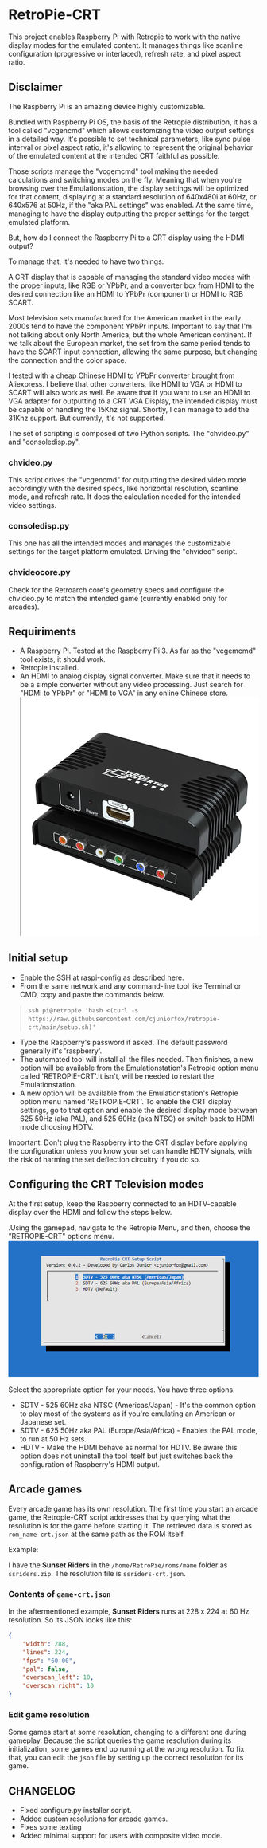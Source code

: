 # RetroPie-CRT

This project enables Raspberry Pi with Retropie to work with the native display modes for the emulated content. It manages things like scanline configuration (progressive or interlaced), refresh rate, and pixel aspect ratio.

## Disclaimer

The Raspberry Pi is an amazing device highly customizable.

Bundled with Raspberry Pi OS, the basis of the Retropie distribution, it has a tool called "vcgencmd" which allows customizing the video output settings in a detailed way. It's possible to set technical parameters, like sync pulse interval or pixel aspect ratio, it's allowing to represent the original behavior of the emulated content at the intended CRT faithful as possible.

Those scripts manage the "vcgemcmd" tool making the needed calculations and switching modes on the fly. Meaning that when you're browsing over the Emulationstation, the display settings will be optimized for that content, displaying at a standard resolution of 640x480i at 60Hz, or 640x576 at 50Hz, if the "aka PAL settings" was enabled. At the same time, managing to have the display outputting the proper settings for the target emulated platform.

But, how do I connect the Raspberry Pi to a CRT display using the HDMI output?

To manage that, it's needed to have two things.

A CRT display that is capable of managing the standard video modes with the proper inputs, like RGB or YPbPr, and a converter box from HDMI to the desired connection like an HDMI to YPbPr (component) or HDMI to RGB SCART.

Most television sets manufactured for the American market in the early 2000s tend to have the component YPbPr inputs. Important to say that I'm not talking about only North America, but the whole American continent. If we talk about the European market, the set from the same period tends to have the SCART input connection, allowing the same purpose, but changing the connection and the color space.

I tested with a cheap Chinese HDMI to YPbPr converter brought from Aliexpress. I believe that other converters, like HDMI to VGA or HDMI to SCART will also work as well. Be aware that if you want to use an HDMI to VGA adapter for outputting to a CRT VGA Display, the intended display must be capable of handling the 15Khz signal. Shortly, I can manage to add the 31Khz support. But currently, it's not supported.

The set of scripting is composed of two Python scripts. The "chvideo.py" and "consoledisp.py".

### chvideo.py

This script drives the "vcgencmd" for outputting the desired video mode accordingly with the desired specs, like horizontal resolution, scanline mode, and refresh rate. It does the calculation needed for the intended video settings.

### consoledisp.py

This one has all the intended modes and manages the customizable settings for the target platform emulated. Driving the "chvideo" script.

### chvideocore.py

Check for the Retroarch core's geometry specs and configure the chvideo.py to match the intended game (currently enabled only for arcades).

## Requiriments

* A Raspberry Pi. Tested at the Raspberry Pi 3. As far as the "vcgemcmd" tool exists, it should work.
* Retropie installed.
* An HDMI to analog display signal converter. Make sure that it needs to be a simple converter without any video processing. Just search for "HDMI to YPbPr" or "HDMI to VGA"  in any online Chinese store.
![HDMI to Component Adapter](hdmi_to_component.png)

## Initial setup

* Enable the SSH at raspi-config as [described here](https://retropie.org.uk/docs/SSH/).
* From the same network and any command-line tool like Terminal or CMD, copy and paste the commands below.

> `ssh pi@retropie 'bash <(curl -s https://raw.githubusercontent.com/cjuniorfox/retropie-crt/main/setup.sh)'`

* Type the Raspberry's password if asked. The default password generally it's 'raspberry'.
* The automated tool will install all the files needed. Then finishes, a new option will be available from the Emulationstation's Retropie option menu called 'RETROPIE-CRT'.It isn't, will be needed to restart the Emulationstation.
* A new option will be available from the Emulationstation's Retropie option menu named 'RETROPIE-CRT'. To enable the CRT display settings, go to that option and enable the desired display mode between 625 50Hz (aka PAL), and 525 60Hz (aka NTSC) or switch back to HDMI mode choosing HDTV.

Important: Don't plug the Raspberry into the CRT display before applying the configuration unless you know your set can handle HDTV signals, with the risk of harming the set deflection circuitry if you do so.

## Configuring the CRT Television modes

At the first setup, keep the Raspberry connected to an HDTV-capable display over the HDMI and follow the steps below.

.Using the gamepad, navigate to the Retropie Menu, and then, choose the "RETROPIE-CRT" options menu.
![Retropie-CRT menu](main_menu.png)

Select the appropriate option for your needs. You have three options.

* SDTV - 525 60Hz aka NTSC (Americas/Japan) - It's the common option to play most of the systems as if you're emulating an American or Japanese set.
* SDTV - 625 50Hz aka PAL (Europe/Asia/Africa) - Enables the PAL mode, to run at 50 Hz sets.
* HDTV - Make the HDMI behave as normal for HDTV. Be aware this option does not uninstall the tool itself but just switches back the configuration of Raspberry's HDMI output.

## Arcade games

Every arcade game has its own resolution. The first time you start an arcade game, the Retropie-CRT script addresses that by querying what the resolution is for the game before starting it.
The retrieved data is stored as `rom_name-crt.json` at the same path as the ROM itself.

Example:

I have the **Sunset Riders** in the `/home/RetroPie/roms/mame` folder as `ssriders.zip`. The resolution file is `ssriders-crt.json`.

### Contents of `game-crt.json`

In the aftermentioned example, **Sunset Riders** runs at 228 x 224 at 60 Hz resolution. So its JSON looks like this:

```json
{
    "width": 288,
    "lines": 224,
    "fps": "60.00",
    "pal": false,
    "overscan_left": 10,
    "overscan_right": 10
}
```

### Edit game resolution

Some games start at some resolution, changing to a different one during gameplay. Because the script queries the game resolution during its initialization, some games end up running at the wrong resolution. To fix that, you can edit the `json` file by setting up the correct resolution for its game.

## CHANGELOG

* Fixed configure.py installer script.
* Added custom resolutions for arcade games.
* Fixes some texting
* Added minimal support for users with composite video mode.
